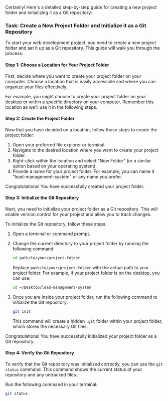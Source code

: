 Certainly! Here's a detailed step-by-step guide for creating a new project folder and initializing it as a Git repository:

### Task: Create a New Project Folder and Initialize it as a Git Repository

To start your web development project, you need to create a new project folder and set it up as a Git repository. This guide will walk you through the process:

#### Step 1: Choose a Location for Your Project Folder

First, decide where you want to create your project folder on your computer. Choose a location that is easily accessible and where you can organize your files effectively.

For example, you might choose to create your project folder on your desktop or within a specific directory on your computer. Remember this location as we'll use it in the following steps.

#### Step 2: Create the Project Folder

Now that you have decided on a location, follow these steps to create the project folder:

1. Open your preferred file explorer or terminal.
2. Navigate to the desired location where you want to create your project folder.
3. Right-click within the location and select "New Folder" (or a similar option based on your operating system).
4. Provide a name for your project folder. For example, you can name it "lead-management-system" or any name you prefer.

Congratulations! You have successfully created your project folder.

#### Step 3: Initialize the Git Repository

Next, you need to initialize your project folder as a Git repository. This will enable version control for your project and allow you to track changes.

To initialize the Git repository, follow these steps:

1. Open a terminal or command prompt.
2. Change the current directory to your project folder by running the following command:

   ```bash
   cd path/to/your/project-folder
   ```

   Replace `path/to/your/project-folder` with the actual path to your project folder. For example, if your project folder is on the desktop, you can use:

   ```bash
   cd ~/Desktop/lead-management-system
   ```

3. Once you are inside your project folder, run the following command to initialize the Git repository:

   ```bash
   git init
   ```

   This command will create a hidden `.git` folder within your project folder, which stores the necessary Git files.

Congratulations! You have successfully initialized your project folder as a Git repository.

#### Step 4: Verify the Git Repository

To verify that the Git repository was initialized correctly, you can use the `git status` command. This command shows the current status of your repository and any untracked files.

Run the following command in your terminal:

```bash
git status
```

